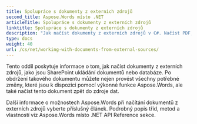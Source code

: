 ```yaml
---
title: Spolupráce s dokumenty z externích zdrojů
second_title: Aspose.Words místo .NET
articleTitle: Spolupráce s dokumenty z externích zdrojů
linktitle: Spolupráce s dokumenty z externích zdrojů
description: "Jak načíst dokumenty z externích zdrojů v C#. Načíst PDF, DOCX, DOC, RTF, ODT, EPUB, HTML a další soubory z SharePoint nebo databáze pro další zpracování C#."
type: docs
weight: 40
url: /cs/net/working-with-documents-from-external-sources/
---
```


Tento oddíl poskytuje informace o tom, jak načíst dokumenty z externích zdrojů, jako jsou SharePoint ukládání dokumentů nebo databáze. Po obdržení takového dokumentu můžete nejen provést všechny potřebné změny, které jsou k dispozici pomocí výkonné funkce Aspose.Words, ale také načíst tento dokument zpět do zdroje dat.

Další informace o možnostech Aspose.Words při načítání dokumentů z externích zdrojů vyberte příslušný článek. Podrobný popis tříd, metod a vlastností viz Aspose.Words místo .NET API Reference sekce.